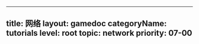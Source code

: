 
---
title: 网络
layout: gamedoc
categoryName: tutorials
level: root
topic: network
priority: 07-00
---


